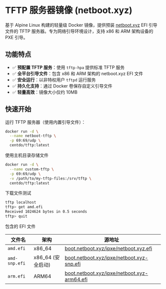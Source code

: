  
# TFTP 服务器镜像 (netboot.xyz)


基于 Alpine Linux 构建的轻量级 Docker 镜像，提供预装 [netboot.xyz](https://netboot.xyz) EFI 引导文件的 TFTP 服务器。专为网络引导环境设计，支持 x86 和 ARM 架构设备的 PXE 引导。

## 功能特点

- ✅ **预配置 TFTP 服务**：使用 `tftp-hpa` 提供标准 TFTP 服务
- ✅ **全平台引导文件**：包含 x86 和 ARM 架构的 netboot.xyz EFI 文件
- ✅ **安全运行**：以非特权用户 `tftpd` 运行服务
- ✅ **持久化支持**：通过 Docker 卷保存自定义引导文件
- ✅ **轻量高效**：镜像大小仅约 10MB

## 快速开始

运行 TFTP 服务器（使用内置引导文件）：

```bash
docker run -d \
  --name netboot-tftp \
  -p 69:69/udp \
  centdo/tftp:latest
```

使用主机目录存储文件
```bash
docker run -d \
  --name custom-tftp \
  -p 69:69/udp \
  -v /path/to/my-tftp-files:/srv/tftp \
  centdo/tftp:latest
```

下载文件测试
```bash
tftp localhost
tftp> get amd.efi
Received 1024624 bytes in 0.5 seconds
tftp> quit
```

包含的 EFI 文件

| 文件名 | 架构 | 源地址 |
|--------|------|--------|
| `amd.efi` | x86_64 | [boot.netboot.xyz/ipxe/netboot.xyz.efi](https://boot.netboot.xyz/ipxe/netboot.xyz.efi) |
| `amd-snp.efi` | x86_64 (安全启动) | [boot.netboot.xyz/ipxe/netboot.xyz-snp.efi](https://boot.netboot.xyz/ipxe/netboot.xyz-snp.efi) |
| `arm.efi` | ARM64 | [boot.netboot.xyz/ipxe/netboot.xyz-arm64.efi](https://boot.netboot.xyz/ipxe/netboot.xyz-arm64.efi) |

